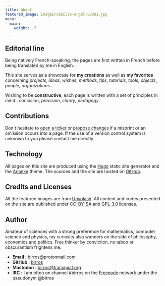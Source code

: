 ```yaml
---
title: About
featured_image: images/camille-orgel-58391.jpg
menu:
  main:
    weight: -7
---
```


## Editorial line

Being natively French-speaking, the pages are first written in French before
being translated by me in English.

This site serves as a showcase for __my creations__ as well as __my favorites__
concerning *projects*, *ideas*, *wishes*, *methods*, *tips*, *tutorials*,
*tools*, *objects*, *people*, *organizations*...

Wishing to be __constructive__, each page is written with a set of principles in
mind : *concision*, *precision*, *clarity*, *pedagogy*.

## Contributions

Don't hesitate to [open a ticket] or [propose changes] if a misprint or an
omission occurs into a page. If the use of a version control system is unknown
to you please contact me directly.

## Technology

All pages on this site are produced using the [Hugo] static site generator and
the [Ananke] theme. The sources and the site are hosted on [GitHub].

## Credits and Licenses

All the featured images are from [Unsplash]. All content and codes presented on
the site are published under [CC-BY-SA] and [GPL-3.0] licenses.

## Author

Amateur of sciences with a strong preference for mathematics, computer science
and physics, my curiosity also wanders on the side of philosophy, economics
and politics. Free thinker by conviction, no taboo or obscurantism frightens me.

- __Email__ : [birros@protonmail.com]
- __GitHub__ : [birros]
- __Mastodon__ : [birros@framapiaf.org]
- __IRC__ : I am often on channel #birros on the [Freenode] network under the
pseudonym @birros

<!-- External links and references -->

[open a ticket]: https://github.com/birros/birros.github.io-sources/issues
[propose changes]: https://github.com/birros/birros.github.io-sources/pulls
[Hugo]: https://gohugo.io/
[Ananke]: https://github.com/budparr/gohugo-theme-ananke
[GitHub]: https://github.com/
[GPL-3.0]: https://www.gnu.org/licenses/gpl-3.0.html
[CC-BY-SA]: https://creativecommons.org/licenses/by-sa/4.0/
[Unsplash]: https://unsplash.com/
[birros@protonmail.com]: mailto:birros@protonmail.com
[birros]: https://github.com/birros
[Freenode]: https://freenode.net/
[birros@framapiaf.org]: https://framapiaf.org/@birros
